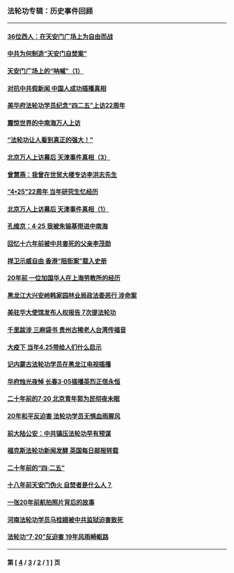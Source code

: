 ### 法轮功专辑：历史事件回顾
---
#### [36位西人：在天安门广场上为自由而战](../../pages/nf5793/n13390029.md?12180430) 
#### [中共为何制造“天安门自焚案”](../../pages/nf5793/n13183270.md?12180430) 
#### [天安门广场上的“呐喊”（1）](../../pages/nf5793/n13105277.md?12180430) 
#### [对抗中共假新闻 中国人成功插播真相](../../pages/nf5793/n12910618.md?12180430) 
#### [美华府法轮功学员纪念“四二五”上访22周年](../../pages/nf5793/n12904445.md?12180430) 
#### [震惊世界的中南海万人上访](../../pages/nf5793/n12903976.md?12180430) 
#### [“法轮功让人看到真正的强大！”](../../pages/nf5793/n12903195.md?12180430) 
#### [北京万人上访幕后 天津事件真相（3）](../../pages/nf5793/n12902807.md?12180430) 
#### [曾慧燕：我曾在世贸大楼专访李洪志先生](../../pages/nf5793/n12898729.md?12180430) 
#### [“4•25”22周年 当年研究生忆经历](../../pages/nf5793/n12894152.md?12180430) 
#### [北京万人上访幕后 天津事件真相（1）](../../pages/nf5793/n12885174.md?12180430) 
#### [孔维京：4·25 我被朱镕基带进中南海](../../pages/nf5793/n12864987.md?12180430) 
#### [回忆十六年前被中共害死的父亲李茂勋](../../pages/nf5793/n12880270.md?12180430) 
#### [捍卫示威自由 香港“阻街案”载入史册](../../pages/nf5793/n12811245.md?12180430) 
#### [20年前 一位加国华人在上海劳教所的经历](../../pages/nf5793/n12707932.md?12180430) 
#### [黑龙江大兴安岭韩家园林业局政法委恶行 涉命案](../../pages/nf5793/n12622815.md?12180430) 
#### [美驻华大使馆发布人权报告 7次提法轮功](../../pages/nf5793/n12520541.md?12180430) 
#### [千里跋涉 三麻袋书 贵州古稀老人台湾传福音](../../pages/nf5793/n12198750.md?12180430) 
#### [大疫下 当年4.25带给人们什么启示](../../pages/nf5793/n12058565.md?12180430) 
#### [记内蒙古法轮功学员在黑龙江电视插播](../../pages/nf5793/n11699194.md?12180430) 
#### [华府烛光夜悼 长春3·05插播英烈正信永恒](../../pages/nf5793/n11397432.md?12180430) 
#### [二十年前的7·20 北京青年郭为民彻夜未眠](../../pages/nf5793/n11354195.md?12180430) 
#### [20年和平反迫害 法轮功学员无惧血雨腥风](../../pages/nf5793/n11348279.md?12180430) 
#### [前大陆公安：中共镇压法轮功早有预谋](../../pages/nf5793/n11352168.md?12180430) 
#### [福克斯法轮功新闻发酵  英国每日邮报转载](../../pages/nf5793/n11285952.md?12180430) 
#### [二十年前的“四·二五”](../../pages/nf5793/n11207639.md?12180430) 
#### [十八年前天安门伪火 自焚者是什么人？](../../pages/nf5793/n10996556.md?12180430) 
#### [一张20年前航拍照片背后的故事](../../pages/nf5793/n10693797.md?12180430) 
#### [河南法轮功学员马桂娥被中共监狱迫害致死](../../pages/nf5793/n10684974.md?12180430) 
#### [法轮功“7‧20”反迫害 19年风雨崎岖路](../../pages/nf5793/n10570834.md?12180430) 

---
#### 第 [ [4](./4.md?12180430) / [3](./3.md?12180430) / [2](./2.md?12180430) / [1](./1.md?12180430) ] 页
